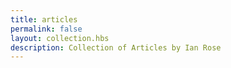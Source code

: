 ```yaml
---
title: articles
permalink: false
layout: collection.hbs
description: Collection of Articles by Ian Rose
---
```

